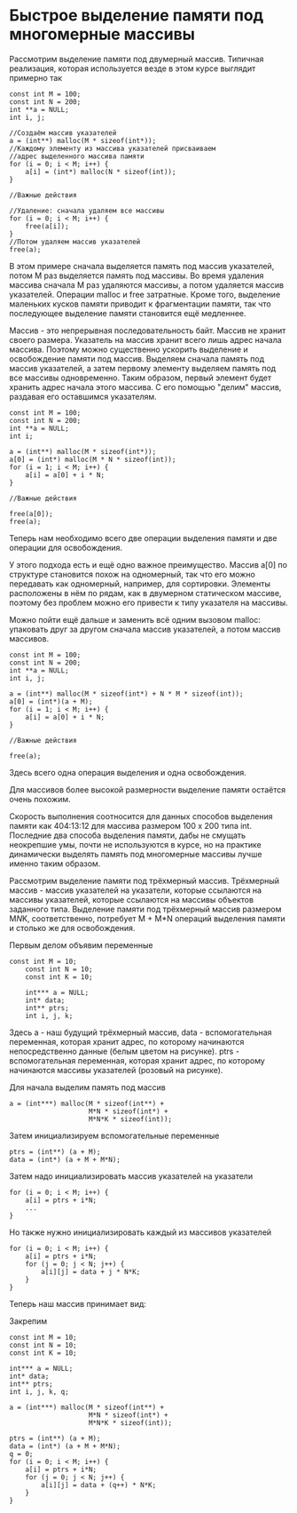 # Быстрое выделение памяти под многомерные массивы

Рассмотрим выделение памяти под двумерный массив. Типичная реализация, которая используется везде в этом курсе выглядит примерно так

```
const int M = 100;
const int N = 200;
int **a = NULL;
int i, j;

//Создаём массив указателей
a = (int**) malloc(M * sizeof(int*));
//Каждому элементу из массива указателей присваиваем
//адрес выделенного массива памяти
for (i = 0; i < M; i++) {
	a[i] = (int*) malloc(N * sizeof(int));
}

//Важные действия

//Удаление: сначала удаляем все массивы
for (i = 0; i < M; i++) {
	free(a[i]);
}
//Потом удаляем массив указателей
free(a);
```

В этом примере сначала выделяется память под массив указателей, потом M раз выделяется память под массивы. Во время удаления массива сначала M раз удаляются массивы, а потом удаляется массив указателей. Операции malloc и free затратные. Кроме того, выделение маленьких кусков памяти приводит к фрагментации памяти, так что последующее выделение памяти становится ещё медленнее.

Массив - это непрерывная последовательность байт. Массив не хранит своего размера. Указатель на массив хранит всего лишь адрес начала массива. Поэтому можно существенно ускорить выделение и освобождение памяти под массив. Выделяем сначала память под массив указателей, а затем первому элементу выделяем память под все массивы одновременно. Таким образом, первый элемент будет хранить адрес начала этого массива. С его помощью "делим" массив, раздавая его оставшимся указателям.

```
const int M = 100;
const int N = 200;
int **a = NULL;
int i;

a = (int**) malloc(M * sizeof(int*));
a[0] = (int*) malloc(M * N * sizeof(int));
for (i = 1; i < M; i++) {
	a[i] = a[0] + i * N;
}

//Важные действия

free(a[0]);
free(a);
```

Теперь нам необходимо всего две операции выделения памяти и две операции для освобождения.

У этого подхода есть и ещё одно важное преимущество. Массив a[0] по структуре становится похож на одномерный, так что его можно передавать как одномерный, например, для сортировки. Элементы расположены в нём по рядам, как в двумерном статическом массиве, поэтому без проблем можно его привести к типу указателя на массивы.

Можно пойти ещё дальше и заменить всё одним вызовом malloc: упаковать друг за другом сначала массив указателей, а потом массив массивов.

```
const int M = 100;
const int N = 200;
int **a = NULL;
int i, j;

a = (int**) malloc(M * sizeof(int*) + N * M * sizeof(int));
a[0] = (int*)(a + M);
for (i = 1; i < M; i++) {
	a[i] = a[0] + i * N;
}

//Важные действия

free(a);
```

Здесь всего одна операция выделения и одна освобождения.

Для массивов более высокой размерности выделение памяти остаётся очень похожим.

Скорость выполнения соотносится для данных способов выделения памяти как 404:13:12 для массива размером 100 x 200 типа int. 
Последние два способа выделения памяти, дабы не смущать неокрепшие умы, почти не используются в курсе, но на практике динамически 
выделять память под многомерные массивы лучше именно таким образом.

Рассмотрим выделение памяти под трёхмерный массив. Трёхмерный массив - массив указателей на указатели, которые ссылаются
на массивы указателей, которые ссылаются на массивы объектов заданного типа. Выделение памяти под трёхмерный массив размером
M*N*K, соответственно, потребует M + M*N операций выделения памяти и столько же для освобождения.

Первым делом объявим переменные

```
const int M = 10;
	const int N = 10;
	const int K = 10;

	int*** a = NULL;
	int* data;
	int** ptrs;
	int i, j, k;
```

Здесь a - наш будущий трёхмерный массив, data - вспомогательная переменная, которая хранит
адрес, по которому начинаются непосредственно данные (белым цветом на рисунке). ptrs - вспомогательная
переменная, которая хранит адрес, по которому начинаются массивы указателей (розовый на рисунке).

Для начала выделим память под массив

```
a = (int***) malloc(M * sizeof(int**) + 
					M*N * sizeof(int*) + 
					M*N*K * sizeof(int));
```

Затем инициализируем вспомогательные переменные

```
ptrs = (int**) (a + M);
data = (int*) (a + M + M*N);
```

Затем надо инициализировать массив указателей на указатели

```
for (i = 0; i < M; i++) {
	a[i] = ptrs + i*N;
	...
}
```

Но также нужно инициализировать каждый из массивов указателей

```
for (i = 0; i < M; i++) {
	a[i] = ptrs + i*N;
	for (j = 0; j < N; j++) {
		a[i][j] = data + j * N*K;			
	}
}
```

Теперь наш массив принимает вид:

Закрепим

```
const int M = 10;
const int N = 10;
const int K = 10;

int*** a = NULL;
int* data;
int** ptrs;
int i, j, k, q;

a = (int***) malloc(M * sizeof(int**) +
                    M*N * sizeof(int*) +
                    M*N*K * sizeof(int));

ptrs = (int**) (a + M);
data = (int*) (a + M + M*N);
q = 0;
for (i = 0; i < M; i++) {
    a[i] = ptrs + i*N;
    for (j = 0; j < N; j++) {
        a[i][j] = data + (q++) * N*K;
    }
}
```

